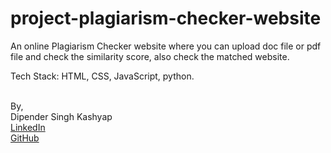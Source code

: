# project-plagiarism-checker-website
An online Plagiarism Checker website where you can upload doc file or pdf file and check the similarity score, also check the matched website.

Tech Stack: HTML, CSS, JavaScript, python.

&nbsp;  
By,  
Dipender Singh Kashyap  
[LinkedIn](https://www.linkedin.com/in/dipender-singh-869958270 "LinkedIn Profile")  
[GitHub](https://github.com/dipenjava "GitHub Profile")  
